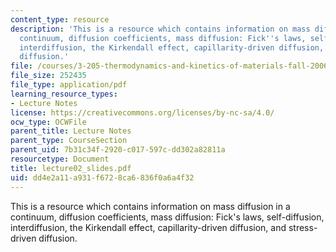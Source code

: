```yaml
---
content_type: resource
description: 'This is a resource which contains information on mass diffusion in a
  continuum, diffusion coefficients, mass diffusion: Fick''s laws, self-diffusion,
  interdiffusion, the Kirkendall effect, capillarity-driven diffusion, and stress-driven
  diffusion.'
file: /courses/3-205-thermodynamics-and-kinetics-of-materials-fall-2006/dd4e2a11a931f6728ca6836f0a6a4f32_lecture02_slides.pdf
file_size: 252435
file_type: application/pdf
learning_resource_types:
- Lecture Notes
license: https://creativecommons.org/licenses/by-nc-sa/4.0/
ocw_type: OCWFile
parent_title: Lecture Notes
parent_type: CourseSection
parent_uid: 7b31c34f-2920-c017-597c-dd302a82811a
resourcetype: Document
title: lecture02_slides.pdf
uid: dd4e2a11-a931-f672-8ca6-836f0a6a4f32
---
```

This is a resource which contains information on mass diffusion in a continuum, diffusion coefficients, mass diffusion: Fick's laws, self-diffusion, interdiffusion, the Kirkendall effect, capillarity-driven diffusion, and stress-driven diffusion.